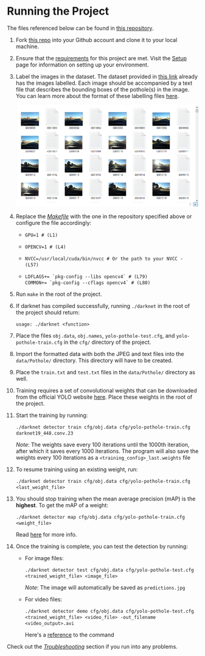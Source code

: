 # Running the Project

The files referenced below can be found in [this repository](https://github.com/CityofEdmonton/AI-Pothole-Detection-Using-YOLO).

1. Fork [this repo](https://github.com/AlexeyAB/darknet) into your Github account and clone it to your local machine.
0. Ensure that the [requirements](https://github.com/AlexeyAB/darknet#requirements) for this project are met. Visit the [Setup]() page for information on setting up your environment.
0. Label the images in the dataset. The dataset provided in [this link]() already has the images labelled. Each image should be accompanied by a text file that describes the bounding boxes of the pothole(s) in the image. You can learn more about the format of these labelling files [here]().

    ![Formatted Data](/media/images/formatted-data.png?raw=true)

0. Replace the [*Makefile*](https://github.com/AlexeyAB/darknet/blob/master/Makefile) with the one in the repository specified above or configure the file accordingly:

   - ```MK
     GPU=1 # (L1)
     ```
   - ```MK
     OPENCV=1 # (L4)
     ```
   - ```MK
     NVCC=/usr/local/cuda/bin/nvcc # Or the path to your NVCC - (L57)
     ```
   - ```MK
     LDFLAGS+= `pkg-config --libs opencv4` # (L79)
     COMMON+= `pkg-config --cflags opencv4` # (L80)
     ```

0. Run `make` in the root of the project.
0. If darknet has compiled successfully, running `./darknet` in the root of the project should return:

   ```
   usage: ./darknet <function>
   ```

0. Place the files `obj.data`, `obj.names`, `yolo-pothole-test.cfg`, and `yolo-pothole-train.cfg` in the `cfg/` directory of the project.
0. Import the formatted data with both the JPEG and text files into the ```data/Pothole/``` directory. This directory will have to be created.
0. Place the `train.txt` and `test.txt` files in the `data/Pothole/` directory as well.
0. Training requires a set of convolutional weights that can be downloaded from the official YOLO website [here](https://pjreddie.com/media/files/darknet19_448.conv.23). Place these weights in the root of the project.
0. Start the training by running:

    ```
    ./darknet detector train cfg/obj.data cfg/yolo-pothole-train.cfg darknet19_448.conv.23
    ```

    *Note*: The weights save every 100 iterations until the 1000th iteration, after which it saves every 1000 iterations. The program will also save the weights every 100 iterations as a `<training_config>_last.weights` file

11. To resume training using an existing weight, run:

    ```
    ./darknet detector train cfg/obj.data cfg/yolo-pothole-train.cfg <last_weight_file>
    ```

12. You should stop training when the mean average precision (mAP) is the **highest**. To get the mAP of a weight:

    ```
    ./darknet detector map cfg/obj.data cfg/yolo-pothole-train.cfg <weight_file>
    ```

    Read [here](https://github.com/AlexeyAB/darknet#when-should-i-stop-training) for more info.

13. Once the training is complete, you can test the detection by running:
    - For image files:

      ```
      ./darknet detector test cfg/obj.data cfg/yolo-pothole-test.cfg <trained_weight_file> <image_file>
      ```

      *Note*: The image will automatically be saved as `predictions.jpg`

    - For video files:

      ```
      ./darknet detector demo cfg/obj.data cfg/yolo-pothole-test.cfg <trained_weight_file> <video_file> -out_filename <video_output>.avi
      ```
      Here's a [reference](https://github.com/pjreddie/darknet/issues/102#issuecomment-413264294) to the command


Check out the [*Troubleshooting*]() section if you run into any problems.